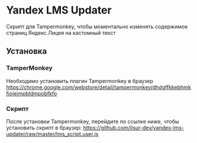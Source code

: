 # Yandex LMS Updater
Скрипт для Tampermonkey, чтобы моментально изменять содержимое страниц Яндекс.Лицея на кастомный текст

## Установка
### TamperMonkey
Необходимо установить плагин Tampermonkey в браузер
https://chrome.google.com/webstore/detail/tampermonkey/dhdgffkkebhmkfjojejmpbldmpobfkfo

### Скрипт
После установки Tampermonkey, перейдите по ссылке ниже, чтобы установить скрипт в браузер:
https://github.com/ilsur-dev/yandex-lms-updater/raw/master/lms_script.user.js
